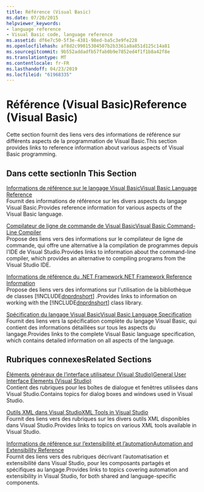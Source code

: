 ```yaml
---
title: Référence (Visual Basic)
ms.date: 07/20/2015
helpviewer_keywords:
- language reference
- Visual Basic code, language reference
ms.assetid: df6e7c50-5f3e-4381-98ed-ba5c3e9fe228
ms.openlocfilehash: af8d2c99015304507b2b3361a8a851d125c14a81
ms.sourcegitcommit: 9b552addadfb57fab0b9e7852ed4f1f1b8a42f8e
ms.translationtype: MT
ms.contentlocale: fr-FR
ms.lasthandoff: 04/23/2019
ms.locfileid: "61968335"
---
```

# <a name="reference-visual-basic"></a><span data-ttu-id="34f2c-102">Référence (Visual Basic)</span><span class="sxs-lookup"><span data-stu-id="34f2c-102">Reference (Visual Basic)</span></span>
<span data-ttu-id="34f2c-103">Cette section fournit des liens vers des informations de référence sur différents aspects de la programmation de Visual Basic.</span><span class="sxs-lookup"><span data-stu-id="34f2c-103">This section provides links to reference information about various aspects of Visual Basic programming.</span></span>  
  
## <a name="in-this-section"></a><span data-ttu-id="34f2c-104">Dans cette section</span><span class="sxs-lookup"><span data-stu-id="34f2c-104">In This Section</span></span>  
 [<span data-ttu-id="34f2c-105">Informations de référence sur le langage Visual Basic</span><span class="sxs-lookup"><span data-stu-id="34f2c-105">Visual Basic Language Reference</span></span>](../../visual-basic/language-reference/index.md)  
 <span data-ttu-id="34f2c-106">Fournit des informations de référence sur les divers aspects du langage Visual Basic.</span><span class="sxs-lookup"><span data-stu-id="34f2c-106">Provides reference information for various aspects of the Visual Basic language.</span></span>  
  
 [<span data-ttu-id="34f2c-107">Compilateur de ligne de commande de Visual Basic</span><span class="sxs-lookup"><span data-stu-id="34f2c-107">Visual Basic Command-Line Compiler</span></span>](../../visual-basic/reference/command-line-compiler/index.md)  
 <span data-ttu-id="34f2c-108">Propose des liens vers des informations sur le compilateur de ligne de commande, qui offre une alternative à la compilation de programmes depuis l'IDE de Visual Studio.</span><span class="sxs-lookup"><span data-stu-id="34f2c-108">Provides links to information about the command-line compiler, which provides an alternative to compiling programs from the Visual Studio IDE.</span></span>  
  
 [<span data-ttu-id="34f2c-109">Informations de référence du .NET Framework</span><span class="sxs-lookup"><span data-stu-id="34f2c-109">.NET Framework Reference Information</span></span>](../../visual-basic/reference/net-framework-reference-information.md)  
 <span data-ttu-id="34f2c-110">Propose des liens vers des informations sur l'utilisation de la bibliothèque de classes [!INCLUDE[dnprdnshort](~/includes/dnprdnshort-md.md)] .</span><span class="sxs-lookup"><span data-stu-id="34f2c-110">Provides links to information on working with the [!INCLUDE[dnprdnshort](~/includes/dnprdnshort-md.md)] class library.</span></span>  
  
 [<span data-ttu-id="34f2c-111">Spécification du langage Visual Basic</span><span class="sxs-lookup"><span data-stu-id="34f2c-111">Visual Basic Language Specification</span></span>](../../visual-basic/reference/language-specification/index.md)  
 <span data-ttu-id="34f2c-112">Fournit des liens vers la spécification complète du langage Visual Basic, qui contient des informations détaillées sur tous les aspects du langage.</span><span class="sxs-lookup"><span data-stu-id="34f2c-112">Provides links to the complete Visual Basic language specification, which contains detailed information on all aspects of the language.</span></span>  
  
## <a name="related-sections"></a><span data-ttu-id="34f2c-113">Rubriques connexes</span><span class="sxs-lookup"><span data-stu-id="34f2c-113">Related Sections</span></span>  
 [<span data-ttu-id="34f2c-114">Éléments généraux de l’interface utilisateur (Visual Studio)</span><span class="sxs-lookup"><span data-stu-id="34f2c-114">General User Interface Elements (Visual Studio)</span></span>](/visualstudio/ide/reference/general-user-interface-elements-visual-studio)  
 <span data-ttu-id="34f2c-115">Contient des rubriques pour les boîtes de dialogue et fenêtres utilisées dans Visual Studio.</span><span class="sxs-lookup"><span data-stu-id="34f2c-115">Contains topics for dialog boxes and windows used in Visual Studio.</span></span>  
  
 [<span data-ttu-id="34f2c-116">Outils XML dans Visual Studio</span><span class="sxs-lookup"><span data-stu-id="34f2c-116">XML Tools in Visual Studio</span></span>](/visualstudio/xml-tools/xml-tools-in-visual-studio)  
 <span data-ttu-id="34f2c-117">Fournit des liens vers des rubriques sur les divers outils XML disponibles dans Visual Studio.</span><span class="sxs-lookup"><span data-stu-id="34f2c-117">Provides links to topics on various XML tools available in Visual Studio.</span></span>  
  
 [<span data-ttu-id="34f2c-118">Informations de référence sur l’extensibilité et l’automation</span><span class="sxs-lookup"><span data-stu-id="34f2c-118">Automation and Extensibility Reference</span></span>](/visualstudio/extensibility/extensibility-in-visual-studio)  
 <span data-ttu-id="34f2c-119">Fournit des liens vers des rubriques décrivant l’automatisation et extensibilité dans Visual Studio, pour les composants partagés et spécifiques au langage.</span><span class="sxs-lookup"><span data-stu-id="34f2c-119">Provides links to topics covering automation and extensibility in Visual Studio, for both shared and language-specific components.</span></span>
